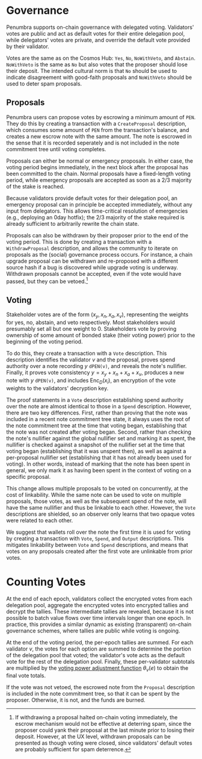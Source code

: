 # Governance

Penumbra supports on-chain governance with delegated voting.  Validators' votes
are public and act as default votes for their entire delegation pool, while
delegators' votes are private, and override the default vote provided by their
validator.

Votes are the same as on the Cosmos Hub: `Yes`, `No`, `NoWithVeto`, and
`Abstain`. `NoWithVeto` is the same as `No` but also votes that the proposer
should lose their deposit. The intended cultural norm is that `No` should be
used to indicate disagreement with good-faith proposals and `NoWithVeto`
should be used to deter spam proposals.

## Proposals

Penumbra users can propose votes by escrowing a minimum amount of `PEN`.  They
do this by creating a transaction with a `CreateProposal` description, which
consumes some amount of `PEN` from the transaction's balance, and creates a new
escrow note with the same amount.  The note is escrowed in the sense that it is
recorded seperately and is not included in the note commitment tree until voting
completes. 

Proposals can either be normal or emergency proposals.  In either case, the
voting period begins immediately, in the next block after the proposal has been
committed to the chain.  Normal proposals have a fixed-length voting period,
while emergency proposals are accepted as soon as a 2/3 majority of the stake is
reached.

Because validators provide default votes for their delegation pool, an emergency
proposal can in principle be accepted immediately, without any input from
delegators. This allows time-critical resolution of emergencies (e.g., deploying
an 0day hotfix); the 2/3 majority of the stake required is already sufficient to
arbitrarily rewrite the chain state.

Proposals can also be withdrawn by their proposer prior to the end of the voting
period.  This is done by creating a transaction with a `WithdrawProposal`
description, and allows the community to iterate on proposals as the (social)
governance process occurs.  For instance, a chain upgrade proposal can be
withdrawn and re-proposed with a different source hash if a bug is discovered
while upgrade voting is underway.  Withdrawn proposals cannot be accepted, even
if the vote would have passed, but they can be vetoed.[^1]

## Voting

Stakeholder votes are of the form $(x_y, x_n, x_a, x_v)$, representing the
weights for yes, no, abstain, and veto respectively.  Most stakeholders would
presumably set all but one weight to $0$.  Stakeholders vote by proving
ownership of some amount of bonded stake (their voting power) prior to the
beginning of the voting period.

To do this, they create a transaction with a `Vote` description.  This
description identifies the validator $v$ and the proposal, proves spend
authority over a note recording $y$ `dPEN(v)`, and reveals the note's nullifier.
Finally, it proves vote consistency $y = x_y + x_n + x_a + x_v$, produces a new
note with $y$ `dPEN(v)`, and includes $\operatorname{Enc}_D(x_i)$, an encryption
of the vote weights to the validators' decryption key.

The proof statements in a `Vote` description establishing spend authority over
the note are almost identical to those in a `Spend` description.  However, there
are two key differences.  First, rather than proving that the note was included
in a recent note commitment tree state, it always uses the root of the note
commitment tree at the time that voting began, establishing that the note was
not created after voting began.  Second, rather than checking the note's
nullifier against the global nullifier set and marking it as spent, the
nullifier is checked against a snapshot of the nullifier set at the time that
voting began (establishing that it was unspent then), as well as against a
per-proposal nullifier set (establishing that it has not already been used for
voting).  In other words, instead of marking that the note has been spent in
general, we only mark it as having been spent in the context of voting on a
specific proposal.

This change allows multiple proposals to be voted on concurrently, at the cost
of linkability.  While the same note can be used to vote on multiple proposals,
those votes, as well as the subsequent spend of the note, will have the same
nullifier and thus be linkable to each other.  However, the `Vote` descriptions
are shielded, so an observer only learns that two opaque votes were related to
each other.

We suggest that wallets roll over the note the first time it is used for voting
by creating a transaction with `Vote`, `Spend`, and `Output` descriptions.  This
mitigates linkability between `Vote` and `Spend` descriptions, and means that
votes on any proposals created after the first vote are unlinkable from prior
votes.

# Counting Votes

At the end of each epoch, validators collect the encrypted votes from each
delegation pool, aggregate the encrypted votes into encrypted tallies and
decrypt the tallies.  These intermediate tallies are revealed, because it is not
possible to batch value flows over time intervals longer than one epoch.  In
practice, this provides a similar dynamic as existing (transparent) on-chain
governance schemes, where tallies are public while voting is ongoing.

At the end of the voting period, the per-epoch tallies are summed.  For each
validator $v$, the votes for each option are summed to determine the portion of
the delegation pool that voted; the validator's vote acts as the default vote
for the rest of the delegation pool.  Finally, these per-validator subtotals are
multiplied by the [voting power adjustment function](../stake/voting-power.md)
$\theta_v(e)$ to obtain the final vote totals.

If the vote was not vetoed, the escrowed note from the `Proposal` description
is included in the note commitment tree, so that it can be spent by the
proposer.  Otherwise, it is not, and the funds are burned.

[^1]: If withdrawing a proposal halted on-chain voting immediately, the escrow
mechanism would not be effective at deterring spam, since the proposer could
yank their proposal at the last minute prior to losing their deposit.  However,
at the UX level, withdrawn proposals can be presented as though voting were
closed, since validators' default votes are probably sufficient for spam
deterrence.
